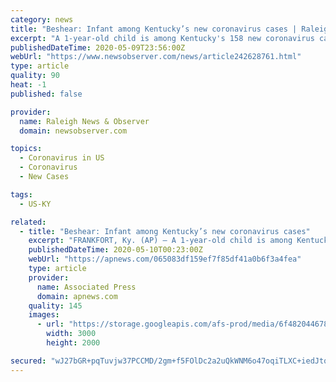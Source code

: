 ```yaml
---
category: news
title: "Beshear: Infant among Kentucky’s new coronavirus cases | Raleigh News & Observer"
excerpt: "A 1-year-old child is among Kentucky's 158 new coronavirus cases, Gov. Andy Beshear said Saturday. The Democratic governor said the state's caseload continues to plateau, but stressed during his daily news conference that people must continue following safety guidelines."
publishedDateTime: 2020-05-09T23:56:00Z
webUrl: "https://www.newsobserver.com/news/article242628761.html"
type: article
quality: 90
heat: -1
published: false

provider:
  name: Raleigh News & Observer
  domain: newsobserver.com

topics:
  - Coronavirus in US
  - Coronavirus
  - New Cases

tags:
  - US-KY

related:
  - title: "Beshear: Infant among Kentucky’s new coronavirus cases"
    excerpt: "FRANKFORT, Ky. (AP) — A 1-year-old child is among Kentucky's 158 new coronavirus cases, Gov. Andy Beshear said Saturday. The Democratic governor said the state's caseload continues"
    publishedDateTime: 2020-05-10T00:23:00Z
    webUrl: "https://apnews.com/065083df159ef7f85df41a0b6f3a4fea"
    type: article
    provider:
      name: Associated Press
      domain: apnews.com
    quality: 145
    images:
      - url: "https://storage.googleapis.com/afs-prod/media/6f4820446786468f83ebd4fb8715e2a0/3000.jpeg"
        width: 3000
        height: 2000

secured: "wJ27bGR+pqTuvjw37PCCMD/2gm+f5FOlDc2a2uQkWNM6o47oqiTLXC+iedJtqKllh4ctW6JBoZnhumlX5Ufgc3XrQO6c6hOLxNS70v2MimfMle9gGtvb+2SuU3otEsGoZ3yEcnbTEjxVL3k/FAO5gqgtHxCuCIVlLfJ7qQgfVRG7CicOvTJ5/5DrclNzl4c7L8QBar4XOD2h0aD8AtUFf99aBGyNpKwizE7MM6DpIPTRtoOlan+/o6YKLPu6SZA4td+h9j6fsqDf+wy8OZbckNFRg0sp5/qghfRWJNPVef/cxXi+bMPo9WM9TzslDA9L7TUrCkJbeUSXcOZAEGePpXmwcaqQ1wKt4CDldpUuEF9u3/5TsbQ5PIjrtgTC6ZgTDo3hpIRTGpzbmhCWAtExXIYMTXVvIufr1B9QvSWB29xZVac1269ofOx1/z8AE7paR8S25Q3ewFquJV/V/HCPyBnoCDEc4G7HpU28kuykSXw=;AwO5PrxbIhtPASBTFqM+Jw=="
---
```


